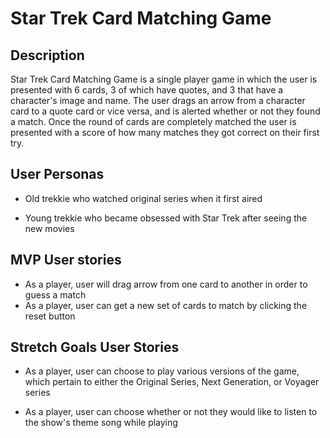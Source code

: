 # Star Trek Card Matching Game

## Description

Star Trek Card Matching Game is a single player game in which the user is presented with 6 cards, 3 of which have quotes, and 3 that have a character's image and name. The user drags an arrow from a character card to a quote card or vice versa, and is alerted whether or not they found a match. Once the round of cards are completely matched the user is presented with a score of how many matches they got correct on their first try.

## User Personas

- Old trekkie who watched original series when it first aired

- Young trekkie who became obsessed with Star Trek after seeing the new movies

## MVP User stories

- As a player, user will drag arrow from one card to another in order to guess a match
- As a player, user can get a new set of cards to match by clicking the reset button

## Stretch Goals User Stories

- As a player, user can choose to play various versions of the game, which pertain to either the Original Series, Next Generation, or Voyager series

- As a player, user can choose whether or not they would like to listen to the show's theme song while playing

